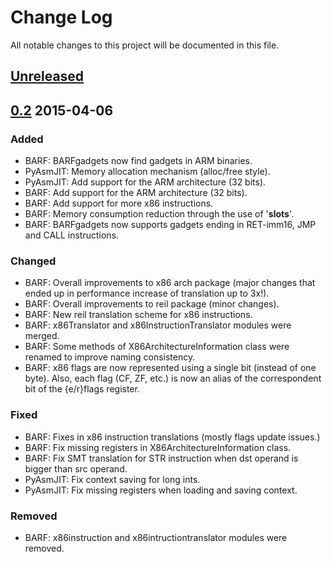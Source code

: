 # Change Log

All notable changes to this project will be documented in this file.

## [Unreleased][unreleased]

## [0.2] 2015-04-06
### Added
- BARF: BARFgadgets now find gadgets in ARM binaries.
- PyAsmJIT: Memory allocation mechanism (alloc/free style).
- PyAsmJIT: Add support for the ARM architecture (32 bits).
- BARF: Add support for the ARM architecture (32 bits).
- BARF: Add support for more x86 instructions.
- BARF: Memory consumption reduction through the use of '__slots__'.
- BARF: BARFgadgets now supports gadgets ending in RET-imm16, JMP and CALL instructions.

### Changed
- BARF: Overall improvements to x86 arch package (major changes that ended up in performance increase of translation up to 3x!).
- BARF: Overall improvements to reil package (minor changes).
- BARF: New reil translation scheme for x86 instructions.
- BARF: x86Translator and x86InstructionTranslator modules were merged.
- BARF: Some methods of X86ArchitectureInformation class were renamed to improve naming consistency.
- BARF: x86 flags are now represented using a single bit (instead of one byte). Also, each flag (CF, ZF, etc.) is now an alias of the correspondent bit of the {e/r}flags register.

### Fixed
- BARF: Fixes in x86 instruction translations (mostly flags update issues.)
- BARF: Fix missing registers in X86ArchitectureInformation class.
- BARF: Fix SMT translation for STR instruction when dst operand is bigger than src operand.
- PyAsmJIT: Fix context saving for long ints.
- PyAsmJIT: Fix missing registers when loading and saving context.

### Removed
- BARF: x86instruction and x86intructiontranslator modules were removed.

[unreleased]: https://github.com/programa-stic/barf-project/compare/v0.2...develop
[0.2]: https://github.com/programa-stic/barf-project/compare/v0.1...v0.2
